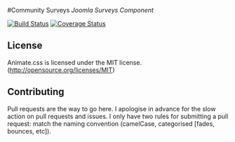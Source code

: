 #Community Surveys
*Joomla Surveys Component*

[![Build Status](https://travis-ci.org/buluma/nodejs-ci-ctl.svg)](https://travis-ci.org/buluma/nodejs-ci-ctl)
[![Coverage Status](https://coveralls.io/repos/buluma/nodejs-ci-ctl/badge.svg?branch=master&service=github)](https://coveralls.io/github/buluma/nodejs-ci-ctl?branch=master)

## License
Animate.css is licensed under the MIT license. (http://opensource.org/licenses/MIT)

## Contributing
Pull requests are the way to go here. I apologise in advance for the slow action on pull requests and issues. I only have two rules for submitting a pull request: match the naming convention (camelCase, categorised [fades, bounces, etc]).
